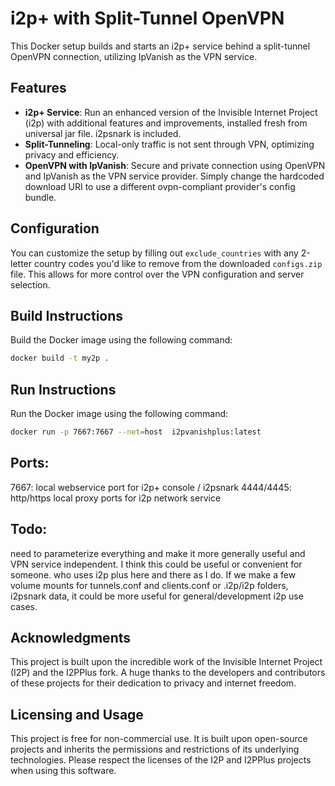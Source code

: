 # i2p+ with Split-Tunnel OpenVPN

This Docker setup builds and starts an i2p+ service behind a split-tunnel OpenVPN connection, utilizing IpVanish as the VPN service.

## Features

- **i2p+ Service**: Run an enhanced version of the Invisible Internet Project (i2p) with additional features and improvements, installed fresh from universal jar file. i2psnark is included.
- **Split-Tunneling**: Local-only traffic is not sent through VPN, optimizing privacy and efficiency.
- **OpenVPN with IpVanish**: Secure and private connection using OpenVPN and IpVanish as the VPN service provider. Simply change the hardcoded download URI to use a different ovpn-compliant provider's config bundle.

## Configuration

You can customize the setup by filling out `exclude_countries` with any 2-letter country codes you'd like to remove from the downloaded `configs.zip` file. This allows for more control over the VPN configuration and server selection.

## Build Instructions

Build the Docker image using the following command:

```bash
docker build -t my2p .
```
## Run Instructions

Run the Docker image using the following command:
```bash
docker run -p 7667:7667 --net=host  i2pvanishplus:latest
```

## Ports:
7667: local webservice port for i2p+ console / i2psnark
4444/4445: http/https local proxy ports for i2p network service

## Todo: 
need to parameterize everything and make it more generally useful and VPN service independent. I think this could be useful or convenient for someone. who uses i2p plus here and there as I do. If we make a few volume mounts for tunnels.conf and clients.conf or .i2p/i2p folders, i2psnark data, it could be more useful for general/development i2p use cases.

## Acknowledgments
This project is built upon the incredible work of the Invisible Internet Project (I2P) and the I2PPlus fork. A huge thanks to the developers and contributors of these projects for their dedication to privacy and internet freedom.

## Licensing and Usage
This project is free for non-commercial use. It is built upon open-source projects and inherits the permissions and restrictions of its underlying technologies. Please respect the licenses of the I2P and I2PPlus projects when using this software.